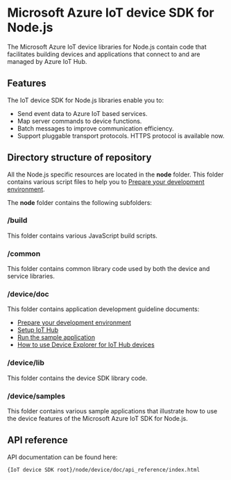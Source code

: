 # Microsoft Azure IoT device SDK for Node.js

The Microsoft Azure IoT device libraries for Node.js contain code that facilitates building devices and applications that connect to and are managed by Azure IoT Hub.

## Features

The IoT device SDK for Node.js libraries enable you to:
* Send event data to Azure IoT based services.
* Map server commands to device functions.
* Batch messages to improve communication efficiency.
* Support pluggable transport protocols. HTTPS protocol is available now.

## Directory structure of repository

All the Node.js specific resources are located in the **node** folder. This folder contains various script files to help you to [Prepare your development environment](doc/devbox_setup.md).

The **node** folder contains the following subfolders:

### /build

This folder contains various JavaScript build scripts.

### /common

This folder contains common library code used by both the device and service libraries.

### /device/doc

This folder contains application development guideline documents:
- [Prepare your development environment](doc/devbox_setup.md)
- [Setup IoT Hub](../../doc/setup_iot_hub.md)
- [Run the sample application](doc/run_sample.md)
- [How to use Device Explorer for IoT Hub devices](../../tools/DeviceExplorer/doc/how_to_use_device_explorer.md)

### /device/lib

This folder contains the device SDK library code.

### /device/samples

This folder contains various sample applications that illustrate how to use the device features of the Microsoft Azure IoT SDK for Node.js.

## API reference

API documentation can be found here:

```
{IoT device SDK root}/node/device/doc/api_reference/index.html
```
